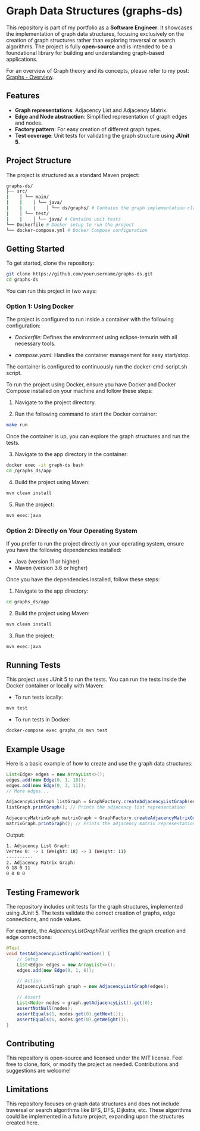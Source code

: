 # Graph Data Structures (graphs-ds)

This repository is part of my portfolio as a **Software Engineer**. It showcases the implementation of graph data structures, focusing exclusively on the creation of graph structures rather than exploring traversal or search algorithms. The project is fully **open-source** and is intended to be a foundational library for building and understanding graph-based applications.

For an overview of Graph theory and its concepts, please refer to my post: [Graphs - Overview](https://github.com/francisco-ricardo/graphs_post).

## Features

- **Graph representations**: Adjacency List and Adjacency Matrix.
- **Edge and Node abstraction**: Simplified representation of graph edges and nodes.
- **Factory pattern**: For easy creation of different graph types.
- **Test coverage**: Unit tests for validating the graph structure using **JUnit 5**.

## Project Structure

The project is structured as a standard Maven project:

```bash
graphs-ds/ 
├── src/ 
|    │ └── main/ 
|    |    │ └── java/ 
|    |    |    │ └── ds/graphs/ # Contains the graph implementation classes 
|    │ └── test/ 
|    |    │ └── java/ # Contains unit tests
└── Dockerfile # Docker setup to run the project 
└── docker-compose.yml # Docker Compose configuration
```

## Getting Started

To get started, clone the repository:

```bash
git clone https://github.com/yourusername/graphs-ds.git
cd graphs-ds
```

You can run this project in two ways:

### Option 1: Using Docker

The project is configured to run inside a container with the following configuration:

- *Dockerfile*: Defines the environment using eclipse-temurin with all necessary tools.

- *compose.yaml*: Handles the container management for easy start/stop.

The container is configured to continuously run the docker-cmd-script.sh script.

To run the project using Docker, ensure you have Docker and Docker Compose installed on your machine and follow these steps:

1. Navigate to the project directory.

2. Run the following command to start the Docker container:

```bash
make run
```

Once the container is up, you can explore the graph structures and run the tests.

3. Navigate to the app directory in the container:

```bash
docker exec -it graph-ds bash
cd /graphs_ds/app
```

4. Build the project using Maven:

```bash
mvn clean install
```

5. Run the project:

```bash
mvn exec:java
```

### Option 2: Directly on Your Operating System

If you prefer to run the project directly on your operating system, ensure you have the following dependencies installed:

- Java (version 11 or higher)
- Maven (version 3.6 or higher)

Once you have the dependencies installed, follow these steps:

1. Navigate to the app directory:

```bash
cd graphs_ds/app
```

2. Build the project using Maven:

```bash
mvn clean install
```

3. Run the project:

```bash
mvn exec:java
```

## Running Tests

This project uses JUnit 5 to run the tests. You can run the tests inside the Docker container or locally with Maven:

- To run tests locally:

```bash
mvn test
```

- To run tests in Docker:

```bash
docker-compose exec graphs_ds mvn test

```

## Example Usage

Here is a basic example of how to create and use the graph data structures:

```java
List<Edge> edges = new ArrayList<>();
edges.add(new Edge(0, 1, 18));
edges.add(new Edge(0, 3, 11));
// More edges...

AdjacencyListGraph listGraph = GraphFactory.createAdjacencyListGraph(edges);
listGraph.printGraph(); // Prints the adjacency list representation

AdjacencyMatrixGraph matrixGraph = GraphFactory.createAdjacencyMatrixGraph(edges);
matrixGraph.printGraph(); // Prints the adjacency matrix representation
```

Output:

```bash
1. Adjacency List Graph:
Vertex 0: -> 1 (Weight: 18) -> 3 (Weight: 11)
----------
2. Adjacency Matrix Graph:
0 18 0 11
0 0 0 0
```

## Testing Framework

The repository includes unit tests for the graph structures, implemented using JUnit 5. The tests validate the correct creation of graphs, edge connections, and node values.

For example, the *AdjacencyListGraphTest* verifies the graph creation and edge connections:

```java
@Test
void testAdjacencyListGraphCreation() {
    // Setup
    List<Edge> edges = new ArrayList<>();
    edges.add(new Edge(0, 1, 6));

    // Action
    AdjacencyListGraph graph = new AdjacencyListGraph(edges);

    // Assert
    List<Node> nodes = graph.getAdjacencyList().get(0);
    assertNotNull(nodes);
    assertEquals(1, nodes.get(0).getNext());
    assertEquals(6, nodes.get(0).getWeight());
}
```

## Contributing

This repository is open-source and licensed under the MIT license. Feel free to clone, fork, or modify the project as needed. Contributions and suggestions are welcome!

## Limitations

This repository focuses on graph data structures and does not include traversal or search algorithms like BFS, DFS, Dijkstra, etc. These algorithms could be implemented in a future project, expanding upon the structures created here.







